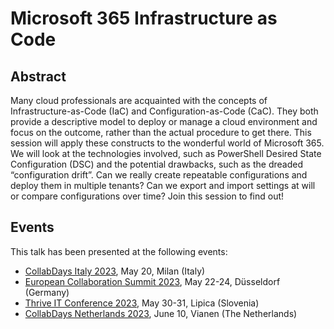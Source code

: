 # Microsoft 365 Infrastructure as Code

## Abstract

Many cloud professionals are acquainted with the concepts of Infrastructure-as-Code (IaC) and Configuration-as-Code (CaC). They both provide a descriptive model to deploy or manage a cloud environment and focus on the outcome, rather than the actual procedure to get there. This session will apply these constructs to the wonderful world of Microsoft 365. We will look at the technologies involved, such as PowerShell Desired State Configuration (DSC) and the potential drawbacks, such as the dreaded “configuration drift”. Can we really create repeatable configurations and deploy them in multiple tenants? Can we export and import settings at will or compare configurations over time? Join this session to find out!

## Events

This talk has been presented at the following events:

- [CollabDays Italy 2023](https://www.collabdays.org/2023-italy/), May 20, Milan (Italy)
- [European Collaboration Summit 2023](https://collabsummit.eu/), May 22-24, Düsseldorf (Germany)
- [Thrive IT Conference 2023](https://thriveconf.com/), May 30-31, Lipica (Slovenia)
- [CollabDays Netherlands 2023](https://www.collabdays.org/2023-nl/), June 10, Vianen (The Netherlands)